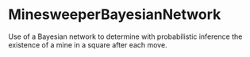 # MinesweeperBayesianNetwork

Use of a Bayesian network to determine with probabilistic inference the existence of a mine in a square after each move.
